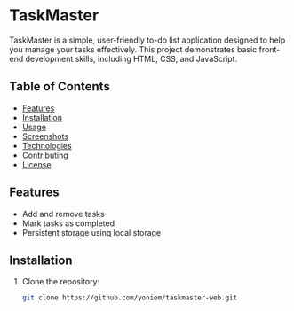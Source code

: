 # TaskMaster

TaskMaster is a simple, user-friendly to-do list application designed to help you manage your tasks effectively. This project demonstrates basic front-end development skills, including HTML, CSS, and JavaScript.

## Table of Contents

- [Features](#features)
- [Installation](#installation)
- [Usage](#usage)
- [Screenshots](#screenshots)
- [Technologies](#technologies)
- [Contributing](#contributing)
- [License](#license)

## Features

- Add and remove tasks
- Mark tasks as completed
- Persistent storage using local storage

## Installation

1. Clone the repository:
   ```bash
   git clone https://github.com/yoniem/taskmaster-web.git
